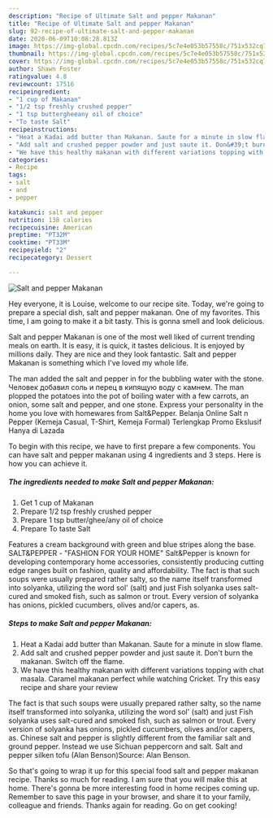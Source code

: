 ```yaml
---
description: "Recipe of Ultimate Salt and pepper Makanan"
title: "Recipe of Ultimate Salt and pepper Makanan"
slug: 92-recipe-of-ultimate-salt-and-pepper-makanan
date: 2020-06-09T10:08:28.813Z
image: https://img-global.cpcdn.com/recipes/5c7e4e053b57558c/751x532cq70/salt-and-pepper-makanan-recipe-main-photo.jpg
thumbnail: https://img-global.cpcdn.com/recipes/5c7e4e053b57558c/751x532cq70/salt-and-pepper-makanan-recipe-main-photo.jpg
cover: https://img-global.cpcdn.com/recipes/5c7e4e053b57558c/751x532cq70/salt-and-pepper-makanan-recipe-main-photo.jpg
author: Shawn Foster
ratingvalue: 4.8
reviewcount: 17516
recipeingredient:
- "1 cup of Makanan"
- "1/2 tsp freshly crushed pepper"
- "1 tsp buttergheeany oil of choice"
- "To taste Salt"
recipeinstructions:
- "Heat a Kadai add butter than Makanan. Saute for a minute in slow flame."
- "Add salt and crushed pepper powder and just saute it. Don&#39;t burn the makanan. Switch off the flame."
- "We have this healthy makanan with different variations topping with chat masala. Caramel makanan perfect while watching Cricket. Try this easy recipe and share your review"
categories:
- Recipe
tags:
- salt
- and
- pepper

katakunci: salt and pepper 
nutrition: 138 calories
recipecuisine: American
preptime: "PT32M"
cooktime: "PT33M"
recipeyield: "2"
recipecategory: Dessert

---
```



![Salt and pepper Makanan](https://img-global.cpcdn.com/recipes/5c7e4e053b57558c/751x532cq70/salt-and-pepper-makanan-recipe-main-photo.jpg)

Hey everyone, it is Louise, welcome to our recipe site. Today, we're going to prepare a special dish, salt and pepper makanan. One of my favorites. This time, I am going to make it a bit tasty. This is gonna smell and look delicious.

Salt and pepper Makanan is one of the most well liked of current trending meals on earth. It is easy, it is quick, it tastes delicious. It is enjoyed by millions daily. They are nice and they look fantastic. Salt and pepper Makanan is something which I've loved my whole life.

The man added the salt and pepper in for the bubbling water with the stone. Человек добавил соль и перец в кипящую воду с камнем. The man plopped the potatoes into the pot of boiling water with a few carrots, an onion, some salt and pepper, and one stone. Express your personality in the home you love with homewares from Salt&amp;Pepper. Belanja Online Salt n Pepper (Kemeja Casual, T-Shirt, Kemeja Formal) Terlengkap Promo Ekslusif Hanya di Lazada


To begin with this recipe, we have to first prepare a few components. You can have salt and pepper makanan using 4 ingredients and 3 steps. Here is how you can achieve it.

<!--inarticleads1-->

##### The ingredients needed to make Salt and pepper Makanan:

1. Get 1 cup of Makanan
1. Prepare 1/2 tsp freshly crushed pepper
1. Prepare 1 tsp butter/ghee/any oil of choice
1. Prepare To taste Salt


Features a cream background with green and blue stripes along the base. SALT&amp;PEPPER - &#34;FASHION FOR YOUR HOME&#34; Salt&amp;Pepper is known for developing contemporary home accessories, consistently producing cutting edge ranges built on fashion, quality and affordability. The fact is that such soups were usually prepared rather salty, so the name itself transformed into solyanka, utilizing the word sol&#39; (salt) and just Fish solyanka uses salt-cured and smoked fish, such as salmon or trout. Every version of solyanka has onions, pickled cucumbers, olives and/or capers, as. 

<!--inarticleads2-->

##### Steps to make Salt and pepper Makanan:

1. Heat a Kadai add butter than Makanan. Saute for a minute in slow flame.
1. Add salt and crushed pepper powder and just saute it. Don&#39;t burn the makanan. Switch off the flame.
1. We have this healthy makanan with different variations topping with chat masala. Caramel makanan perfect while watching Cricket. Try this easy recipe and share your review


The fact is that such soups were usually prepared rather salty, so the name itself transformed into solyanka, utilizing the word sol&#39; (salt) and just Fish solyanka uses salt-cured and smoked fish, such as salmon or trout. Every version of solyanka has onions, pickled cucumbers, olives and/or capers, as. Chinese salt and pepper is slightly different from the familiar salt and ground pepper. Instead we use Sichuan peppercorn and salt. Salt and pepper silken tofu (Alan Benson)Source: Alan Benson. 

So that's going to wrap it up for this special food salt and pepper makanan recipe. Thanks so much for reading. I am sure that you will make this at home. There's gonna be more interesting food in home recipes coming up. Remember to save this page in your browser, and share it to your family, colleague and friends. Thanks again for reading. Go on get cooking!
